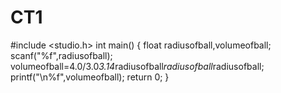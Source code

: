 # CT1
#include <studio.h>
int main()
{
float radiusofball,volumeofball;
scanf("%f",radiusofball);
volumeofball=4.0/3.0*3.14*radiusofball*radiusofball*radiusofball;
printf("\n%f",volumeofball);
return 0;
}
